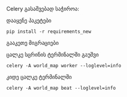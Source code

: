 Celery გასაშვებად საჭიროა:

დააყენე პაკეტები
```
pip install -r requirements_new
```
გააკეთე მიგრაციები

ცალკე სცრინის ტერმინალში გაუშვი
```
celery -A world_map worker --loglevel=info
```

კიდე ცალკე ტერმინალში
```
celery -A world_map beat --loglevel=info
```
